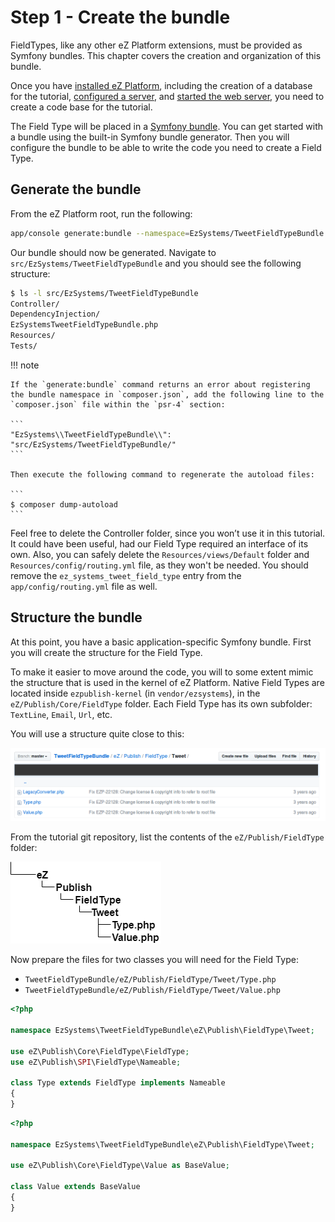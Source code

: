 # Step 1 - Create the bundle

FieldTypes, like any other eZ Platform extensions, must be provided as Symfony bundles. This chapter covers the creation and organization of this bundle.

Once you have [installed eZ Platform](../../getting_started/install_ez_platform/), including the creation of a database for the tutorial, [configured a server](../../getting_started/requirements/), and [started the web server](../../getting_started/install_ez_platform/#use-phps-built-in-server), you need to create a code base for the tutorial.

The Field Type will be placed in a [Symfony bundle](http://symfony.com/doc/2.8/bundles.html).
You can get started with a bundle using the built-in Symfony bundle generator.
Then you will configure the bundle to be able to write the code you need to create a Field Type.

## Generate the bundle

From the eZ Platform root, run the following:

``` bash
app/console generate:bundle --namespace=EzSystems/TweetFieldTypeBundle --dir=src --format=yml --no-interaction
```

Our bundle should now be generated. Navigate to `src/EzSystems/TweetFieldTypeBundle` and you should see the following structure:

``` bash
$ ls -l src/EzSystems/TweetFieldTypeBundle
Controller/
DependencyInjection/
EzSystemsTweetFieldTypeBundle.php
Resources/
Tests/
```

!!! note

    If the `generate:bundle` command returns an error about registering the bundle namespace in `composer.json`, add the following line to the `composer.json` file within the `psr-4` section:

    ```
    "EzSystems\\TweetFieldTypeBundle\\": "src/EzSystems/TweetFieldTypeBundle/"
    ```

    Then execute the following command to regenerate the autoload files:

    ```
    $ composer dump-autoload
    ```

Feel free to delete the Controller folder, since you won’t use it in this tutorial. It could have been useful, had our Field Type required an interface of its own.
Also, you can safely delete the `Resources/views/Default` folder and `Resources/config/routing.yml` file, as they won't be needed. You should remove the `ez_systems_tweet_field_type` entry from the `app/config/routing.yml` file as well.

## Structure the bundle

At this point, you have a basic application-specific Symfony bundle. First you will create the structure for the Field Type.

To make it easier to move around the code, you will to some extent mimic the structure that is used in the kernel of eZ Platform. Native Field Types are located inside `ezpublish-kernel` (in `vendor/ezsystems`), in the `eZ/Publish/Core/FieldType` folder.
Each Field Type has its own subfolder: `TextLine`, `Email`, `Url`, etc.

You will use a structure quite close to this:

![Bundle structure](img/fieldtype_tutorial_repo.png)

From the tutorial git repository, list the contents of the `eZ/Publish/FieldType` folder:

![List of contents](img/list_of_contents.png "List of contents")

Now prepare the files for two classes you will need for the Field Type:

- `TweetFieldTypeBundle/eZ/Publish/FieldType/Tweet/Type.php`
- `TweetFieldTypeBundle/eZ/Publish/FieldType/Tweet/Value.php`

``` php
<?php

namespace EzSystems\TweetFieldTypeBundle\eZ\Publish\FieldType\Tweet;

use eZ\Publish\Core\FieldType\FieldType;
use eZ\Publish\SPI\FieldType\Nameable;

class Type extends FieldType implements Nameable
{
}
```

``` php
<?php

namespace EzSystems\TweetFieldTypeBundle\eZ\Publish\FieldType\Tweet;

use eZ\Publish\Core\FieldType\Value as BaseValue;

class Value extends BaseValue
{
}
```
